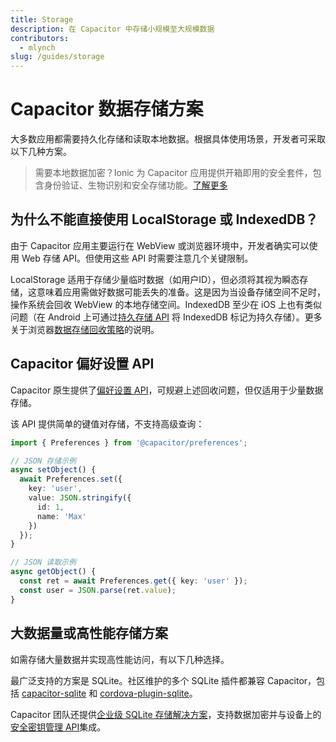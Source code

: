 ```yaml
---
title: Storage
description: 在 Capacitor 中存储小规模至大规模数据
contributors:
  - mlynch
slug: /guides/storage
---
```


# Capacitor 数据存储方案

大多数应用都需要持久化存储和读取本地数据。根据具体使用场景，开发者可采取以下几种方案。

> 需要本地数据加密？Ionic 为 Capacitor 应用提供开箱即用的安全套件，包含身份验证、生物识别和安全存储功能。[了解更多](https://ionic.io/secure)

## 为什么不能直接使用 LocalStorage 或 IndexedDB？

由于 Capacitor 应用主要运行在 WebView 或浏览器环境中，开发者确实可以使用 Web 存储 API。但使用这些 API 时需要注意几个关键限制。

LocalStorage 适用于存储少量临时数据（如用户ID），但必须将其视为瞬态存储，这意味着应用需做好数据可能丢失的准备。这是因为当设备存储空间不足时，操作系统会回收 WebView 的本地存储空间。IndexedDB 至少在 iOS 上也有类似问题（在 Android 上可通过[持久存储 API](https://web.dev/persistent-storage/) 将 IndexedDB 标记为持久存储）。更多关于浏览器[数据存储回收策略](https://developer.mozilla.org/en-US/docs/Web/API/IndexedDB_API/Browser_storage_limits_and_eviction_criteria)的说明。

## Capacitor 偏好设置 API

Capacitor 原生提供了[偏好设置 API](/apis/preferences.md)，可规避上述回收问题，但仅适用于少量数据存储。

该 API 提供简单的键值对存储，不支持高级查询：

```typescript
import { Preferences } from '@capacitor/preferences';

// JSON 存储示例
async setObject() {
  await Preferences.set({
    key: 'user',
    value: JSON.stringify({
      id: 1,
      name: 'Max'
    })
  });
}

// JSON 读取示例
async getObject() {
  const ret = await Preferences.get({ key: 'user' });
  const user = JSON.parse(ret.value);
}
```

## 大数据量或高性能存储方案

如需存储大量数据并实现高性能访问，有以下几种选择。

最广泛支持的方案是 SQLite。社区维护的多个 SQLite 插件都兼容 Capacitor，包括 [capacitor-sqlite](https://github.com/jepiqueau/capacitor-sqlite) 和 [cordova-plugin-sqlite](https://github.com/xpbrew/cordova-sqlite-storage)。

Capacitor 团队还提供[企业级 SQLite 存储解决方案](https://ionicframework.com/enterprise/offline-storage)，支持数据加密并与设备上的[安全密钥管理 API](https://ionicframework.com/enterprise/identity-vault)集成。